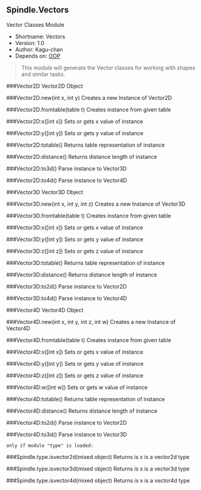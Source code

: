 Spindle.Vectors
---------------
Vector Classes Module

* Shortname: Vectors
* Version: 1.0
* Author: Kagu-chan
* Depends on: [OOP](../modules/oop.md)

> This module will generate the Vector classes for working with shapes and similar tasks.

###Vector2D
Vector2D Object

###Vector2D.new(int x, int y)
Creates a new Instance of Vector2D

###Vector2D.fromtable(table t)
Creates instance from given table

###Vector2D:x([int x])
Sets or gets x value of instance

###Vector2D:y([int y])
Sets or gets y value of instance

###Vector2D:totable()
Returns table representation of instance

###Vector2D:distance()
Returns distance length of instance

###Vector2D:to3d()
Parse instance to Vector3D

###Vector2D:to4d()
Parse instance to Vector4D

###Vector3D
Vector3D Object

###Vector3D.new(int x, int y, int z)
Creates a new Instance of Vector3D

###Vector3D.fromtable(table t)
Creates instance from given table

###Vector3D:x([int x])
Sets or gets x value of instance

###Vector3D:y([int y])
Sets or gets y value of instance

###Vector3D:z([int z])
Sets or gets z value of instance

###Vector3D:totable()
Returns table representation of instance

###Vector3D:distance()
Returns distance length of instance

###Vector3D:to2d()
Parse instance to Vector2D

###Vector3D:to4d()
Parse instance to Vector4D

###Vector4D
Vector4D Object

###Vector4D.new(int x, int y, int z, int w)
Creates a new Instance of Vector4D

###Vector4D.fromtable(table t)
Creates instance from given table

###Vector4D:x([int x])
Sets or gets x value of instance

###Vector4D:y([int y])
Sets or gets y value of instance

###Vector4D:z([int z])
Sets or gets z value of instance

###Vector4D:w([int w])
Sets or gets w value of instance

###Vector4D:totable()
Returns table representation of instance

###Vector4D:distance()
Returns distance length of instance

###Vector4D:to2d()
Parse instance to Vector2D

###Vector4D:to3d()
Parse instance to Vector3D


`only if module "type" is loaded:`

###Spindle.type.isvector2d(mixed object)
Returns is x is a vector2d type

###Spindle.type.isvector3d(mixed object)
Returns is x is a vector3d type

###Spindle.type.isvector4d(mixed object)
Returns is x is a vector4d type
